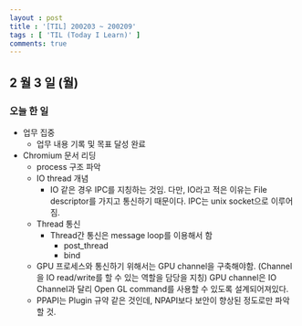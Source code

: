 ```yaml
---
layout : post
title : '[TIL] 200203 ~ 200209'
tags : [ 'TIL (Today I Learn)' ]
comments: true
---
```


## 2 월 3 일 (월)
### 오늘 한 일
- 업무 집중
  - 업무 내용 기록 및 목표 달성 완료
- Chromium 문서 리딩
  - process 구조 파악
  - IO thread 개념
    - IO 같은 경우 IPC를 지칭하는 것임. 다만, IO라고 적은 이유는 File descriptor를 가지고 통신하기 때문이다. IPC는 unix socket으로 이루어짐.
  - Thread 통신
    - Thread간 통신은 message loop를 이용해서 함
      - post_thread
      - bind
  - GPU 프로세스와 통신하기 위해서는 GPU channel을 구축해야함. (Channel을 IO read/write를 할 수 있는 역할을 담당을 지칭) GPU channel은 IO Channel과 달리 Open GL command를 사용할 수 있도록 설계되어져있다.
  - PPAPI는 Plugin 규약 같은 것인데, NPAPI보다 보안이 향상된 정도로만 파악할 것.
